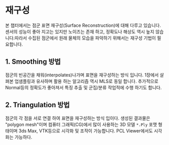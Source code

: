 # 재구성 

본 챕터에서는 점군 표면 재구성(Surface Reconstruction)에 대해 다루고 있습니다. 센서의 성능이 좋아 지고는 있지만 노이즈는 존재 하고, 정확도나 해상도 역시 높지 않습니다.따라서 수집된 점군에서 원래 물체의 모습을 파악하기 위해서는 재구성 기법이 필요합니다. 

## 1. Smoothing 방법 

점군의 빈공간을 채워(interpolates)나가며 표면을 재구성하는 방식 입니다. 1장에서 살펴본 업샘플링과 유사하며 활용 하는 알고리즘 역시 MLS로 동일 합니다. 추가적으로 Normal등의 정확도가 좋아져서 특징 추출 및 군집/분류 작업적에 수행 하기도 합니다. 



## 2. Triangulation 방법 


점군의 각 점을 서로 연결 하여 표면을 재구성하는 방식 입이다. 생성된 결과물은 "polygon mesh"이며 컴퓨터 그래픽(CG)에서 많이 사용하는 3D 모델 `*.Ply` 포맷 형태이며 3ds Max, VTK등으로 시각화 및 조작이 가능합니다. PCL Viewer에서도 시각화는 가능하다. 